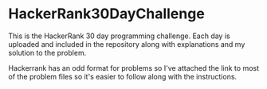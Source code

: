 # HackerRank30DayChallenge

This is the HackerRank 30 day programming challenge. Each day is uploaded and included in the repository along with explanations and my solution to the problem.

Hackerrank has an odd format for problems so I've attached the link to most of the problem files so it's easier to follow along with the instructions.

